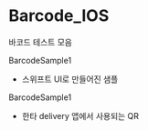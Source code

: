 # Barcode_IOS
바코드 테스트 모음

BarcodeSample1
- 스위프트 UI로 만들어진 샘플

BarcodeSample1
- 한타 delivery 앱에서 사용되는 QR
